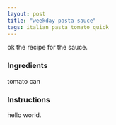```yaml
---
layout: post
title: "weekday pasta sauce"
tags: italian pasta tomato quick
---
```


ok the recipe for the sauce.

### Ingredients
tomato can

### Instructions
hello world.
